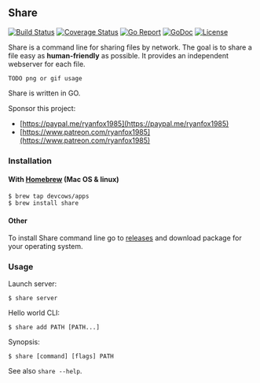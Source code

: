 ## Share
[![Build Status](https://travis-ci.org/devcows/share.svg?branch=master)](https://travis-ci.org/devcows/share)
[![Coverage Status](https://coveralls.io/repos/github/devcows/share/badge.svg?branch=master)](https://coveralls.io/github/devcows/share?branch=master)
[![Go Report](https://goreportcard.com/badge/github.com/devcows/share)](https://goreportcard.com/report/github.com/devcows/share)
[![GoDoc](https://godoc.org/github.com/devcows/share?status.svg)](https://godoc.org/github.com/devcows/share)
[![License](http://img.shields.io/:license-Apache_v2-blue.svg)](https://raw.githubusercontent.com/devcows/share/master/LICENSE)

Share is a command line for sharing files by network. The goal is to share a file easy as **human-friendly** as possible. It provides an independent webserver for each file.

`TODO png or gif usage`

Share is written in GO.

Sponsor this project:
- [https://paypal.me/ryanfox1985](https://paypal.me/ryanfox1985)
- [https://www.patreon.com/ryanfox1985](https://www.patreon.com/ryanfox1985)

### Installation

#### With [Homebrew](http://brew.sh) (Mac OS & linux)
```
$ brew tap devcows/apps
$ brew install share
```

#### Other

To install Share command line go to [releases](https://github.com/devcows/share/releases) and download package for your operating system.

### Usage

Launch server:
```
$ share server
```

Hello world CLI:
```
$ share add PATH [PATH...]
```

Synopsis:

```
$ share [command] [flags] PATH
```
See also `share --help`.
